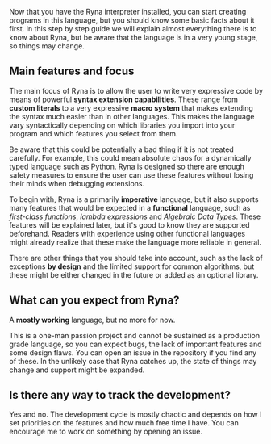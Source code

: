 Now that you have the Ryna interpreter installed, you can start creating 
programs in this language, but you should know some basic facts about it first.
In this step by step guide we will explain almost everything there is to know about Ryna,
but be aware that the language is in a very young stage, so things may change.

## Main features and focus

The main focus of Ryna is to allow the user to write very expressive code
by means of powerful **syntax extension capabilities**. These range from **custom literals** to
a very expressive **macro system** that makes extending the syntax much easier than in other languages. 
This makes the language vary syntactically depending on which libraries you import into your program
and which features you select from them.

Be aware that this could be potentially a bad thing if it is not treated carefully. For example, this could
mean absolute chaos for a dynamically typed language such as Python. Ryna is designed so there are enough
safety measures to ensure the user can use these features without losing their minds when debugging extensions.

To begin with, Ryna is a primarily **imperative** language, but it also supports
many features that would be expected in a **functional** language, such as *first-class
functions*, *lambda expressions* and *Algebraic Data Types*. These features will be explained
later, but it's good to know they are supported beforehand. Readers with experience using
other functional languages might already realize that these make the language more reliable
in general.

There are other things that you should take into account, such as the lack of exceptions **by design** and 
the limited support for common algorithms, but these might be either changed in the future or
added as an optional library.

## What can you expect from Ryna?

A **mostly working** language, but no more for now.

This is a one-man passion project and cannot be sustained as a production grade language, so
you can expect bugs, the lack of important features and some design flaws. You can open an issue
in the repository if you find any of these. In the unlikely case that Ryna catches up, the state 
of things may change and support might be expanded.

## Is there any way to track the development?

Yes and no. The development cycle is mostly chaotic and depends on how I set priorities on the features
and how much free time I have. You can encourage me to work on something by opening an issue. 